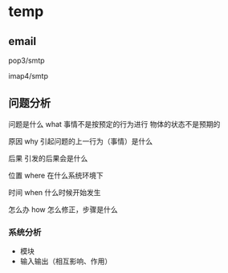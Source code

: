 # temp




## email

pop3/smtp

imap4/smtp

## 问题分析

问题是什么 what
事情不是按预定的行为进行
物体的状态不是预期的

原因 why
引起问题的上一行为（事情）是什么

后果
引发的后果会是什么

位置 where
在什么系统环境下

时间 when
什么时候开始发生

怎么办 how
怎么修正，步骤是什么

### 系统分析

- 模块
- 输入输出（相互影响、作用）

